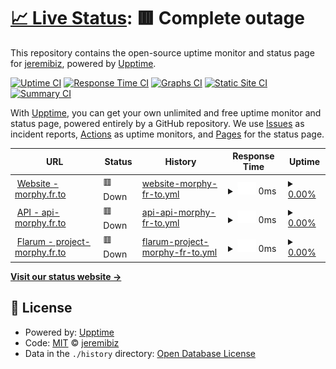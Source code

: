 # [📈 Live Status](https://jeremibiz.github.io/upptime): <!--live status--> **🟥 Complete outage**

This repository contains the open-source uptime monitor and status page for [jeremibiz](https://jeremibiz.github.io/upptime), powered by [Upptime](https://github.com/upptime/upptime).

[![Uptime CI](https://github.com/jeremibiz/upptime/workflows/Uptime%20CI/badge.svg)](https://github.com/jeremibiz/upptime/actions?query=workflow%3A%22Uptime+CI%22)
[![Response Time CI](https://github.com/jeremibiz/upptime/workflows/Response%20Time%20CI/badge.svg)](https://github.com/jeremibiz/upptime/actions?query=workflow%3A%22Response+Time+CI%22)
[![Graphs CI](https://github.com/jeremibiz/upptime/workflows/Graphs%20CI/badge.svg)](https://github.com/jeremibiz/upptime/actions?query=workflow%3A%22Graphs+CI%22)
[![Static Site CI](https://github.com/jeremibiz/upptime/workflows/Static%20Site%20CI/badge.svg)](https://github.com/jeremibiz/upptime/actions?query=workflow%3A%22Static+Site+CI%22)
[![Summary CI](https://github.com/jeremibiz/upptime/workflows/Summary%20CI/badge.svg)](https://github.com/jeremibiz/upptime/actions?query=workflow%3A%22Summary+CI%22)

With [Upptime](https://upptime.js.org), you can get your own unlimited and free uptime monitor and status page, powered entirely by a GitHub repository. We use [Issues](https://github.com/jeremibiz/upptime/issues) as incident reports, [Actions](https://github.com/jeremibiz/upptime/actions) as uptime monitors, and [Pages](https://jeremibiz.github.io/upptime) for the status page.

<!--start: status pages-->
<!-- This summary is generated by Upptime (https://github.com/upptime/upptime) -->
<!-- Do not edit this manually, your changes will be overwritten -->
<!-- prettier-ignore -->
| URL | Status | History | Response Time | Uptime |
| --- | ------ | ------- | ------------- | ------ |
| <img alt="" src="https://icons.duckduckgo.com/ip3/morphy.fr.to.ico" height="13"> [Website - morphy.fr.to](https://morphy.fr.to) | 🟥 Down | [website-morphy-fr-to.yml](https://github.com/jeremibiz/upptime/commits/HEAD/history/website-morphy-fr-to.yml) | <details><summary><img alt="Response time graph" src="./graphs/website-morphy-fr-to/response-time-week.png" height="20"> 0ms</summary><br><a href="https://jeremibiz.github.io/upptime/history/website-morphy-fr-to"><img alt="Response time 856" src="https://img.shields.io/endpoint?url=https%3A%2F%2Fraw.githubusercontent.com%2Fjeremibiz%2Fupptime%2FHEAD%2Fapi%2Fwebsite-morphy-fr-to%2Fresponse-time.json"></a><br><a href="https://jeremibiz.github.io/upptime/history/website-morphy-fr-to"><img alt="24-hour response time 0" src="https://img.shields.io/endpoint?url=https%3A%2F%2Fraw.githubusercontent.com%2Fjeremibiz%2Fupptime%2FHEAD%2Fapi%2Fwebsite-morphy-fr-to%2Fresponse-time-day.json"></a><br><a href="https://jeremibiz.github.io/upptime/history/website-morphy-fr-to"><img alt="7-day response time 0" src="https://img.shields.io/endpoint?url=https%3A%2F%2Fraw.githubusercontent.com%2Fjeremibiz%2Fupptime%2FHEAD%2Fapi%2Fwebsite-morphy-fr-to%2Fresponse-time-week.json"></a><br><a href="https://jeremibiz.github.io/upptime/history/website-morphy-fr-to"><img alt="30-day response time 0" src="https://img.shields.io/endpoint?url=https%3A%2F%2Fraw.githubusercontent.com%2Fjeremibiz%2Fupptime%2FHEAD%2Fapi%2Fwebsite-morphy-fr-to%2Fresponse-time-month.json"></a><br><a href="https://jeremibiz.github.io/upptime/history/website-morphy-fr-to"><img alt="1-year response time 955" src="https://img.shields.io/endpoint?url=https%3A%2F%2Fraw.githubusercontent.com%2Fjeremibiz%2Fupptime%2FHEAD%2Fapi%2Fwebsite-morphy-fr-to%2Fresponse-time-year.json"></a></details> | <details><summary><a href="https://jeremibiz.github.io/upptime/history/website-morphy-fr-to">0.00%</a></summary><a href="https://jeremibiz.github.io/upptime/history/website-morphy-fr-to"><img alt="All-time uptime 52.42%" src="https://img.shields.io/endpoint?url=https%3A%2F%2Fraw.githubusercontent.com%2Fjeremibiz%2Fupptime%2FHEAD%2Fapi%2Fwebsite-morphy-fr-to%2Fuptime.json"></a><br><a href="https://jeremibiz.github.io/upptime/history/website-morphy-fr-to"><img alt="24-hour uptime 0.00%" src="https://img.shields.io/endpoint?url=https%3A%2F%2Fraw.githubusercontent.com%2Fjeremibiz%2Fupptime%2FHEAD%2Fapi%2Fwebsite-morphy-fr-to%2Fuptime-day.json"></a><br><a href="https://jeremibiz.github.io/upptime/history/website-morphy-fr-to"><img alt="7-day uptime 0.00%" src="https://img.shields.io/endpoint?url=https%3A%2F%2Fraw.githubusercontent.com%2Fjeremibiz%2Fupptime%2FHEAD%2Fapi%2Fwebsite-morphy-fr-to%2Fuptime-week.json"></a><br><a href="https://jeremibiz.github.io/upptime/history/website-morphy-fr-to"><img alt="30-day uptime 0.00%" src="https://img.shields.io/endpoint?url=https%3A%2F%2Fraw.githubusercontent.com%2Fjeremibiz%2Fupptime%2FHEAD%2Fapi%2Fwebsite-morphy-fr-to%2Fuptime-month.json"></a><br><a href="https://jeremibiz.github.io/upptime/history/website-morphy-fr-to"><img alt="1-year uptime 30.50%" src="https://img.shields.io/endpoint?url=https%3A%2F%2Fraw.githubusercontent.com%2Fjeremibiz%2Fupptime%2FHEAD%2Fapi%2Fwebsite-morphy-fr-to%2Fuptime-year.json"></a></details>
| <img alt="" src="https://icons.duckduckgo.com/ip3/api-morphy.fr.to.ico" height="13"> [API - api-morphy.fr.to](https://api-morphy.fr.to/status) | 🟥 Down | [api-api-morphy-fr-to.yml](https://github.com/jeremibiz/upptime/commits/HEAD/history/api-api-morphy-fr-to.yml) | <details><summary><img alt="Response time graph" src="./graphs/api-api-morphy-fr-to/response-time-week.png" height="20"> 0ms</summary><br><a href="https://jeremibiz.github.io/upptime/history/api-api-morphy-fr-to"><img alt="Response time 758" src="https://img.shields.io/endpoint?url=https%3A%2F%2Fraw.githubusercontent.com%2Fjeremibiz%2Fupptime%2FHEAD%2Fapi%2Fapi-api-morphy-fr-to%2Fresponse-time.json"></a><br><a href="https://jeremibiz.github.io/upptime/history/api-api-morphy-fr-to"><img alt="24-hour response time 0" src="https://img.shields.io/endpoint?url=https%3A%2F%2Fraw.githubusercontent.com%2Fjeremibiz%2Fupptime%2FHEAD%2Fapi%2Fapi-api-morphy-fr-to%2Fresponse-time-day.json"></a><br><a href="https://jeremibiz.github.io/upptime/history/api-api-morphy-fr-to"><img alt="7-day response time 0" src="https://img.shields.io/endpoint?url=https%3A%2F%2Fraw.githubusercontent.com%2Fjeremibiz%2Fupptime%2FHEAD%2Fapi%2Fapi-api-morphy-fr-to%2Fresponse-time-week.json"></a><br><a href="https://jeremibiz.github.io/upptime/history/api-api-morphy-fr-to"><img alt="30-day response time 0" src="https://img.shields.io/endpoint?url=https%3A%2F%2Fraw.githubusercontent.com%2Fjeremibiz%2Fupptime%2FHEAD%2Fapi%2Fapi-api-morphy-fr-to%2Fresponse-time-month.json"></a><br><a href="https://jeremibiz.github.io/upptime/history/api-api-morphy-fr-to"><img alt="1-year response time 716" src="https://img.shields.io/endpoint?url=https%3A%2F%2Fraw.githubusercontent.com%2Fjeremibiz%2Fupptime%2FHEAD%2Fapi%2Fapi-api-morphy-fr-to%2Fresponse-time-year.json"></a></details> | <details><summary><a href="https://jeremibiz.github.io/upptime/history/api-api-morphy-fr-to">0.00%</a></summary><a href="https://jeremibiz.github.io/upptime/history/api-api-morphy-fr-to"><img alt="All-time uptime 0.00%" src="https://img.shields.io/endpoint?url=https%3A%2F%2Fraw.githubusercontent.com%2Fjeremibiz%2Fupptime%2FHEAD%2Fapi%2Fapi-api-morphy-fr-to%2Fuptime.json"></a><br><a href="https://jeremibiz.github.io/upptime/history/api-api-morphy-fr-to"><img alt="24-hour uptime 0.00%" src="https://img.shields.io/endpoint?url=https%3A%2F%2Fraw.githubusercontent.com%2Fjeremibiz%2Fupptime%2FHEAD%2Fapi%2Fapi-api-morphy-fr-to%2Fuptime-day.json"></a><br><a href="https://jeremibiz.github.io/upptime/history/api-api-morphy-fr-to"><img alt="7-day uptime 0.00%" src="https://img.shields.io/endpoint?url=https%3A%2F%2Fraw.githubusercontent.com%2Fjeremibiz%2Fupptime%2FHEAD%2Fapi%2Fapi-api-morphy-fr-to%2Fuptime-week.json"></a><br><a href="https://jeremibiz.github.io/upptime/history/api-api-morphy-fr-to"><img alt="30-day uptime 0.00%" src="https://img.shields.io/endpoint?url=https%3A%2F%2Fraw.githubusercontent.com%2Fjeremibiz%2Fupptime%2FHEAD%2Fapi%2Fapi-api-morphy-fr-to%2Fuptime-month.json"></a><br><a href="https://jeremibiz.github.io/upptime/history/api-api-morphy-fr-to"><img alt="1-year uptime 0.00%" src="https://img.shields.io/endpoint?url=https%3A%2F%2Fraw.githubusercontent.com%2Fjeremibiz%2Fupptime%2FHEAD%2Fapi%2Fapi-api-morphy-fr-to%2Fuptime-year.json"></a></details>
| <img alt="" src="https://icons.duckduckgo.com/ip3/project-morphy.fr.to.ico" height="13"> [Flarum - project-morphy.fr.to](https://project-morphy.fr.to) | 🟥 Down | [flarum-project-morphy-fr-to.yml](https://github.com/jeremibiz/upptime/commits/HEAD/history/flarum-project-morphy-fr-to.yml) | <details><summary><img alt="Response time graph" src="./graphs/flarum-project-morphy-fr-to/response-time-week.png" height="20"> 0ms</summary><br><a href="https://jeremibiz.github.io/upptime/history/flarum-project-morphy-fr-to"><img alt="Response time 865" src="https://img.shields.io/endpoint?url=https%3A%2F%2Fraw.githubusercontent.com%2Fjeremibiz%2Fupptime%2FHEAD%2Fapi%2Fflarum-project-morphy-fr-to%2Fresponse-time.json"></a><br><a href="https://jeremibiz.github.io/upptime/history/flarum-project-morphy-fr-to"><img alt="24-hour response time 0" src="https://img.shields.io/endpoint?url=https%3A%2F%2Fraw.githubusercontent.com%2Fjeremibiz%2Fupptime%2FHEAD%2Fapi%2Fflarum-project-morphy-fr-to%2Fresponse-time-day.json"></a><br><a href="https://jeremibiz.github.io/upptime/history/flarum-project-morphy-fr-to"><img alt="7-day response time 0" src="https://img.shields.io/endpoint?url=https%3A%2F%2Fraw.githubusercontent.com%2Fjeremibiz%2Fupptime%2FHEAD%2Fapi%2Fflarum-project-morphy-fr-to%2Fresponse-time-week.json"></a><br><a href="https://jeremibiz.github.io/upptime/history/flarum-project-morphy-fr-to"><img alt="30-day response time 0" src="https://img.shields.io/endpoint?url=https%3A%2F%2Fraw.githubusercontent.com%2Fjeremibiz%2Fupptime%2FHEAD%2Fapi%2Fflarum-project-morphy-fr-to%2Fresponse-time-month.json"></a><br><a href="https://jeremibiz.github.io/upptime/history/flarum-project-morphy-fr-to"><img alt="1-year response time 883" src="https://img.shields.io/endpoint?url=https%3A%2F%2Fraw.githubusercontent.com%2Fjeremibiz%2Fupptime%2FHEAD%2Fapi%2Fflarum-project-morphy-fr-to%2Fresponse-time-year.json"></a></details> | <details><summary><a href="https://jeremibiz.github.io/upptime/history/flarum-project-morphy-fr-to">0.00%</a></summary><a href="https://jeremibiz.github.io/upptime/history/flarum-project-morphy-fr-to"><img alt="All-time uptime 46.49%" src="https://img.shields.io/endpoint?url=https%3A%2F%2Fraw.githubusercontent.com%2Fjeremibiz%2Fupptime%2FHEAD%2Fapi%2Fflarum-project-morphy-fr-to%2Fuptime.json"></a><br><a href="https://jeremibiz.github.io/upptime/history/flarum-project-morphy-fr-to"><img alt="24-hour uptime 0.00%" src="https://img.shields.io/endpoint?url=https%3A%2F%2Fraw.githubusercontent.com%2Fjeremibiz%2Fupptime%2FHEAD%2Fapi%2Fflarum-project-morphy-fr-to%2Fuptime-day.json"></a><br><a href="https://jeremibiz.github.io/upptime/history/flarum-project-morphy-fr-to"><img alt="7-day uptime 0.00%" src="https://img.shields.io/endpoint?url=https%3A%2F%2Fraw.githubusercontent.com%2Fjeremibiz%2Fupptime%2FHEAD%2Fapi%2Fflarum-project-morphy-fr-to%2Fuptime-week.json"></a><br><a href="https://jeremibiz.github.io/upptime/history/flarum-project-morphy-fr-to"><img alt="30-day uptime 0.00%" src="https://img.shields.io/endpoint?url=https%3A%2F%2Fraw.githubusercontent.com%2Fjeremibiz%2Fupptime%2FHEAD%2Fapi%2Fflarum-project-morphy-fr-to%2Fuptime-month.json"></a><br><a href="https://jeremibiz.github.io/upptime/history/flarum-project-morphy-fr-to"><img alt="1-year uptime 21.76%" src="https://img.shields.io/endpoint?url=https%3A%2F%2Fraw.githubusercontent.com%2Fjeremibiz%2Fupptime%2FHEAD%2Fapi%2Fflarum-project-morphy-fr-to%2Fuptime-year.json"></a></details>

<!--end: status pages-->

[**Visit our status website →**](https://jeremibiz.github.io/upptime)

## 📄 License

- Powered by: [Upptime](https://github.com/upptime/upptime)
- Code: [MIT](./LICENSE) © [jeremibiz](https://jeremibiz.github.io/upptime)
- Data in the `./history` directory: [Open Database License](https://opendatacommons.org/licenses/odbl/1-0/)
